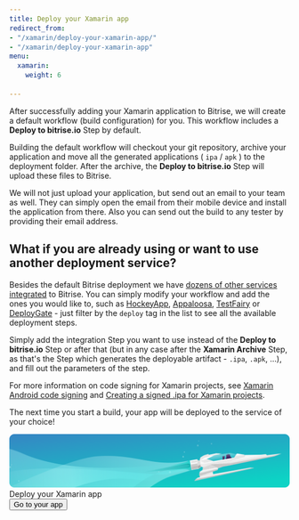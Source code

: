 ```yaml
---
title: Deploy your Xamarin app
redirect_from:
- "/xamarin/deploy-your-xamarin-app/"
- "/xamarin/deploy-your-xamarin-app"
menu:
  xamarin:
    weight: 6

---
```

After successfully adding your Xamarin application to Bitrise, we will create a default workflow (build configuration) for you. This workflow includes a **Deploy to bitrise.io** Step by default.

Building the default workflow will checkout your git repository, archive your application and move all the generated applications ( `ipa` / `apk` ) to the deployment folder. After the archive, the **Deploy to bitrise.io** Step will upload these files to Bitrise.

We will not just upload your application, but send out an email to your team as well. They can simply open the email from their mobile device and install the application from there. Also you can send out the build to any tester by providing their email address.

## What if you are already using or want to use another deployment service?

Besides the default Bitrise deployment we have [dozens of other services integrated](http://www.bitrise.io/integrations#?filter=deploy) to Bitrise. You can simply modify your workflow and add the ones you would like to, such as [HockeyApp](http://hockeyapp.net/), [Appaloosa](/tutorials/deploy/publish-your-app-to-appaloosa/), [TestFairy](/tutorials/deploy/deploy-to-testfairy-with-bitrise/) or [DeployGate](/tutorials/deploy/deploy-apps-to-deploygate-from-bitrise/) - just filter by the `deploy` tag in the list to see all the available deployment steps.

Simply add the integration Step you want to use instead of the **Deploy to bitrise.io** Step or after that (but in any case after the **Xamarin Archive** Step, as that's the Step which generates the deployable artifact - `.ipa`, `.apk`, ...), and fill out the parameters of the step.

For more information on code signing for Xamarin projects, see [Xamarin Android code signing](/code-signing/xamarin-android-code-signing/xamarin-android-code-signing) and [Creating a signed .ipa for Xamarin projects](/code-signing/ios-code-signing/create-signed-ipa-for-xamarin).

The next time you start a build, your app will be deployed to the service of your choice!

<div class="banner">
<img src="/assets/images/banner-bg-888x170.png" style="border: none;">
<div class="deploy-text">Deploy your Xamarin app</div>
<a target="_blank" href="https://app.bitrise.io/dashboard/builds"><button class="button">Go to your app</button></a>
</div>